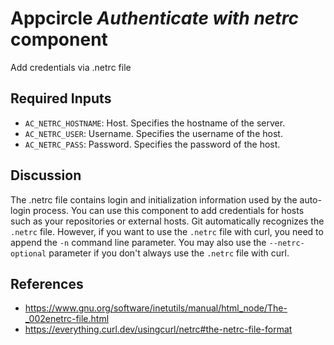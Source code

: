 # Appcircle _Authenticate with netrc_ component

Add credentials via .netrc file

## Required Inputs

- `AC_NETRC_HOSTNAME`: Host. Specifies the hostname of the server.
- `AC_NETRC_USER`: Username. Specifies the username of the host.
- `AC_NETRC_PASS`: Password. Specifies the password of the host.

## Discussion

The .netrc file contains login and initialization information used by the auto-login process. You can use this component to add credentials for hosts such as your repositories or external hosts. Git automatically recognizes the `.netrc` file. However, if you want to use the `.netrc` file with curl, you need to append the `-n` command line parameter. You may also use the `--netrc-optional` parameter if you don't always use the `.netrc` file with curl.

## References
- https://www.gnu.org/software/inetutils/manual/html_node/The-_002enetrc-file.html
- https://everything.curl.dev/usingcurl/netrc#the-netrc-file-format
